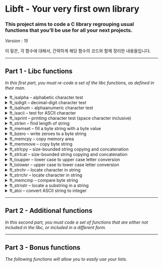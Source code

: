 # Libft - Your very first own library

### This project aims to code a C library regrouping usual functions that you’ll be use for all your next projects.
*Version : 15*

이 밑은, 각 함수에 대해서, 간략하게 해당 함수의 코드와 함께 정리한 내용들입니다.

- - -
## Part 1 - Libc functions

*In this first part, you must re-code a set of the libc functions, as defined in their
man.*

<details>
    <summary>ft_isalpha – alphabetic character test</summary>

<!-- MARKDOWN-AUTO-DOCS:START (CODE:src=./libft/ft_isalpha.c) -->
<!-- The below code snippet is automatically added from ./libft/ft_isalpha.c -->
```c
/* ************************************************************************** */
/*                                                                            */
/*                                                        :::      ::::::::   */
/*   ft_isalpha.c                                       :+:      :+:    :+:   */
/*                                                    +:+ +:+         +:+     */
/*   By: tjo <tjo@student.42seoul.kr>               +#+  +:+       +#+        */
/*                                                +#+#+#+#+#+   +#+           */
/*   Created: 2022/03/10 15:09:42 by tjo               #+#    #+#             */
/*   Updated: 2022/03/10 15:57:06 by tjo              ###   ########.fr       */
/*                                                                            */
/* ************************************************************************** */

int	ft_isalpha(int c)
{
	return (('A' <= c && c <= 'Z') || ('a' <= c && c <= 'z'));
}
```
<!-- MARKDOWN-AUTO-DOCS:END -->
* 인자가 알파벳에 속한다면 1을 리턴하고, 아니라면 0을 리턴한다.
</details>

<details>
    <summary>ft_isdigit – decimal-digit character test</summary>

<!-- MARKDOWN-AUTO-DOCS:START (CODE:src=./libft/ft_isdigit.c) -->
<!-- The below code snippet is automatically added from ./libft/ft_isdigit.c -->
```c
/* ************************************************************************** */
/*                                                                            */
/*                                                        :::      ::::::::   */
/*   ft_isdigit.c                                       :+:      :+:    :+:   */
/*                                                    +:+ +:+         +:+     */
/*   By: tjo <tjo@student.42seoul.kr>               +#+  +:+       +#+        */
/*                                                +#+#+#+#+#+   +#+           */
/*   Created: 2022/03/10 15:09:42 by tjo               #+#    #+#             */
/*   Updated: 2022/03/10 15:57:07 by tjo              ###   ########.fr       */
/*                                                                            */
/* ************************************************************************** */

int	ft_isdigit(int c)
{
	return ('0' <= c && c <= '9');
}
```
<!-- MARKDOWN-AUTO-DOCS:END -->
* 인자가 10진수 숫자에 속한다면 1을 리턴하고, 아니라면 0을 리턴한다.
</details>

<details>
    <summary>ft_isalnum – alphaanumeric character test</summary>

<!-- MARKDOWN-AUTO-DOCS:START (CODE:src=./libft/ft_isalnum.c) -->
<!-- The below code snippet is automatically added from ./libft/ft_isalnum.c -->
```c
/* ************************************************************************** */
/*                                                                            */
/*                                                        :::      ::::::::   */
/*   ft_isalnum.c                                       :+:      :+:    :+:   */
/*                                                    +:+ +:+         +:+     */
/*   By: tjo <tjo@student.42seoul.kr>               +#+  +:+       +#+        */
/*                                                +#+#+#+#+#+   +#+           */
/*   Created: 2022/03/10 15:09:42 by tjo               #+#    #+#             */
/*   Updated: 2022/03/10 15:56:53 by tjo              ###   ########.fr       */
/*                                                                            */
/* ************************************************************************** */

int	ft_isalnum(int c)
{
	return (('0' <= c && c <= '9') \
	|| ('a' <= c && c <= 'z') || ('A' <= c && c <= 'Z'));
}
```
<!-- MARKDOWN-AUTO-DOCS:END -->
* 인자가 알파벳이나, 10진수 숫자에 속한다면 1을 리턴하고, 아니라면 0을 리턴한다.
</details>

<details>
    <summary>ft_isacii – test for ASCII character</summary>

<!-- MARKDOWN-AUTO-DOCS:START (CODE:src=./libft/ft_isascii.c) -->
<!-- The below code snippet is automatically added from ./libft/ft_isascii.c -->
```c
/* ************************************************************************** */
/*                                                                            */
/*                                                        :::      ::::::::   */
/*   ft_isascii.c                                       :+:      :+:    :+:   */
/*                                                    +:+ +:+         +:+     */
/*   By: tjo <tjo@student.42seoul.kr>               +#+  +:+       +#+        */
/*                                                +#+#+#+#+#+   +#+           */
/*   Created: 2022/03/10 15:51:01 by tjo               #+#    #+#             */
/*   Updated: 2022/03/10 15:51:52 by tjo              ###   ########.fr       */
/*                                                                            */
/* ************************************************************************** */

int	ft_isascii(int c)
{
	return (0 <= c && c <= 0177);
}
```
<!-- MARKDOWN-AUTO-DOCS:END -->
* 인자가 아스키코드에 속한다면 1을 리턴하고, 아니라면 0을 리턴한다.
</details>

<details>
    <summary>ft_isprint – printing character test (space character inclusive)</summary>

<!-- MARKDOWN-AUTO-DOCS:START (CODE:src=./libft/ft_isprint.c) -->
<!-- The below code snippet is automatically added from ./libft/ft_isprint.c -->
```c
/* ************************************************************************** */
/*                                                                            */
/*                                                        :::      ::::::::   */
/*   ft_isprint.c                                       :+:      :+:    :+:   */
/*                                                    +:+ +:+         +:+     */
/*   By: tjo <tjo@student.42seoul.kr>               +#+  +:+       +#+        */
/*                                                +#+#+#+#+#+   +#+           */
/*   Created: 2022/03/10 15:52:10 by tjo               #+#    #+#             */
/*   Updated: 2022/03/10 15:53:37 by tjo              ###   ########.fr       */
/*                                                                            */
/* ************************************************************************** */

int	ft_isprint(int c)
{
	return (040 <= c && c <= 0176);
}
```
<!-- MARKDOWN-AUTO-DOCS:END -->
* 인자가 출력가능한 문자에 속한다면 1을 리턴하고, 아니라면 0을 리턴한다.
</details>

<details>
    <summary>ft_strlen – find length of string</summary>

<!-- MARKDOWN-AUTO-DOCS:START (CODE:src=./libft/ft_strlen.c) -->
<!-- The below code snippet is automatically added from ./libft/ft_strlen.c -->
```c
/* ************************************************************************** */
/*                                                                            */
/*                                                        :::      ::::::::   */
/*   ft_strlen.c                                        :+:      :+:    :+:   */
/*                                                    +:+ +:+         +:+     */
/*   By: tjo <tjo@student.42seoul.kr>               +#+  +:+       +#+        */
/*                                                +#+#+#+#+#+   +#+           */
/*   Created: 2022/03/10 15:53:54 by tjo               #+#    #+#             */
/*   Updated: 2022/03/24 15:04:23 by tjo              ###   ########.fr       */
/*                                                                            */
/* ************************************************************************** */

int	ft_strlen(const char *s)
{
	int	n;

	n = 0;
	while (s[n])
		n++;
	return (n);
}
```
<!-- MARKDOWN-AUTO-DOCS:END -->
* 인자로 주어진 스트링의 길이를 리턴한다
* 스트링의 마지막 글자가 널 문자인 것을 이용해서, 문자열의 길이를 찾는다.
</details>

<details>
    <summary>ft_memset – fill a byte string with a byte value</summary>

<!-- MARKDOWN-AUTO-DOCS:START (CODE:src=./libft/ft_memset.c) -->
<!-- The below code snippet is automatically added from ./libft/ft_memset.c -->
```c
/* ************************************************************************** */
/*                                                                            */
/*                                                        :::      ::::::::   */
/*   ft_memset.c                                        :+:      :+:    :+:   */
/*                                                    +:+ +:+         +:+     */
/*   By: tjo <tjo@student.42seoul.kr>               +#+  +:+       +#+        */
/*                                                +#+#+#+#+#+   +#+           */
/*   Created: 2022/03/10 15:55:06 by tjo               #+#    #+#             */
/*   Updated: 2022/04/07 20:51:26 by tjo              ###   ########.fr       */
/*                                                                            */
/* ************************************************************************** */

#include"./libft.h"

void	*ft_memset(void *b, int c, size_t len)
{
	void	*cur;

	cur = b;
	while (len--)
		*(char *)(cur++) = (char)c;
	return (b);
}
```
<!-- MARKDOWN-AUTO-DOCS:END -->
* 인자로 주어진 포인터 b부터, *len* 만큼의 바이트를 c로 채운 후 그 주소의 포인터를 리턴한다.
* 메모리를 한 바이트씩 채우기 위해, *void*\*를 *char*\*로 변환해서 사용했다.
</details>

<details>
    <summary>ft_bzero – write zeroes to a byte string</summary>

<!-- MARKDOWN-AUTO-DOCS:START (CODE:src=./libft/ft_bzero.c) -->
<!-- The below code snippet is automatically added from ./libft/ft_bzero.c -->
```c
/* ************************************************************************** */
/*                                                                            */
/*                                                        :::      ::::::::   */
/*   ft_bzero.c                                         :+:      :+:    :+:   */
/*                                                    +:+ +:+         +:+     */
/*   By: tjo <tjo@student.42seoul.kr>               +#+  +:+       +#+        */
/*                                                +#+#+#+#+#+   +#+           */
/*   Created: 2022/03/22 14:58:52 by tjo               #+#    #+#             */
/*   Updated: 2022/04/07 20:50:42 by tjo              ###   ########.fr       */
/*                                                                            */
/* ************************************************************************** */

#include"./libft.h"

void	ft_bzero(void *s, size_t n)
{
	while (n--)
		*(char *)(s++) = 0;
}
```
<!-- MARKDOWN-AUTO-DOCS:END -->
* 인자로 주어진 포인터 *s*부터, *n* 만큼의 바이트를 0으로 채운다.
* 메모리를 한 바이트씩 채우기 위해, *void*\*를 *char*\*로 변환해서 사용했다. 
</details>

<details>
    <summary>ft_memcpy – copy memory area</summary>

<!-- MARKDOWN-AUTO-DOCS:START (CODE:src=./libft/ft_memcpy.c) -->
<!-- The below code snippet is automatically added from ./libft/ft_memcpy.c -->
```c
/* ************************************************************************** */
/*                                                                            */
/*                                                        :::      ::::::::   */
/*   ft_memcpy.c                                        :+:      :+:    :+:   */
/*                                                    +:+ +:+         +:+     */
/*   By: tjo <tjo@student.42seoul.kr>               +#+  +:+       +#+        */
/*                                                +#+#+#+#+#+   +#+           */
/*   Created: 2022/03/22 15:00:13 by tjo               #+#    #+#             */
/*   Updated: 2022/04/07 20:51:23 by tjo              ###   ########.fr       */
/*                                                                            */
/* ************************************************************************** */

#include"./libft.h"

void	*ft_memcpy(void *dst, const void *src, size_t n)
{
	size_t	cur;

	cur = -1;
	while (++cur < n)
		*(char *)(dst + cur) = *((char *)src + (cur));
	return (dst);
}
```
<!-- MARKDOWN-AUTO-DOCS:END -->
* *src* 포인터로부터 *n* 만큼의 바이트를, *dst* 포인터부터 붙여넣은 후 그 주소의 포인터를 리턴한다.
* 메모리를 한 바이트씩 채우기 위해, *void*\*를 *char*\*로 변환해서 사용했다.
</details>

<details>
    <summary>ft_memmove – copy byte string</summary>

<!-- MARKDOWN-AUTO-DOCS:START (CODE:src=./libft/ft_memmove.c) -->
<!-- The below code snippet is automatically added from ./libft/ft_memmove.c -->
```c
/* ************************************************************************** */
/*                                                                            */
/*                                                        :::      ::::::::   */
/*   ft_memmove.c                                       :+:      :+:    :+:   */
/*                                                    +:+ +:+         +:+     */
/*   By: tjo <tjo@student.42seoul.kr>               +#+  +:+       +#+        */
/*                                                +#+#+#+#+#+   +#+           */
/*   Created: 2022/03/22 15:10:24 by tjo               #+#    #+#             */
/*   Updated: 2022/04/07 23:27:49 by tjo              ###   ########.fr       */
/*                                                                            */
/* ************************************************************************** */

#include"./libft.h"

void	*ft_memmove(void *dst, const void *src, size_t len)
{
	size_t	cur;

	if ((size_t)dst < (size_t)src)
	{
		cur = 0;
		while (0 <= cur && cur < len)
		{
			*((char *)dst + cur) = *((char *)src + cur);
			cur++;
		}
	}
	else
	{
		cur = len - 1;
		while (0 <= cur && cur < len)
		{
			*((char *)dst + cur) = *((char *)src + cur);
			cur--;
		}
	}
	return (dst);
}
```
<!-- MARKDOWN-AUTO-DOCS:END -->
* *src* 포인터로부터 *n* 만큼의 바이트를, *dst* 포인터부터 붙여넣은 후 그 주소의 포인터를 리턴한다.
* 메모리를 한 바이트씩 채우기 위해, *void*\*를 *char*\*로 변환해서 사용했다.
* **ft_memcpy**와 다른 점은, **ft_memmove**는 두 메모리가 겹쳐있더라도 문제가 생기지 않는 방식으로 복사한다는 점이다.
* *dst*가 *src*보다 앞 쪽 메모리에 위치한다면 *src*의 앞부터 순차적으로 복사하며, 반대의 경우라면 *src*의 뒤부터 순차적으로 복사하여 데이터가 덮어씌워지는 것을 방지한다.
</details>

<details>
    <summary>ft_strlcpy – size-bounded string copying and concatenation</summary>

<!-- MARKDOWN-AUTO-DOCS:START (CODE:src=./libft/ft_strlcpy.c) -->
<!-- The below code snippet is automatically added from ./libft/ft_strlcpy.c -->
```c
/* ************************************************************************** */
/*                                                                            */
/*                                                        :::      ::::::::   */
/*   ft_strlcpy.c                                       :+:      :+:    :+:   */
/*                                                    +:+ +:+         +:+     */
/*   By: tjo <tjo@student.42seoul.kr>               +#+  +:+       +#+        */
/*                                                +#+#+#+#+#+   +#+           */
/*   Created: 2022/03/22 15:13:39 by tjo               #+#    #+#             */
/*   Updated: 2022/04/07 20:51:52 by tjo              ###   ########.fr       */
/*                                                                            */
/* ************************************************************************** */

#include"./libft.h"

size_t	ft_strlcpy(char *dst, const char *src, size_t dstsize)
{
	const size_t	src_len = ft_strlen(src);
	size_t			cur;

	if (dstsize == 0)
		return (src_len);
	cur = 0;
	while (cur < src_len && cur < dstsize - 1)
	{
		dst[cur] = src[cur];
		cur++;
	}
	dst[cur] = '\0';
	return (src_len);
}
```
<!-- MARKDOWN-AUTO-DOCS:END -->
* *src* 스트링을, *dst* 스트링의 위치에 복사한 뒤 *src* 스트링의 길이를 리턴한다.
* *dstsize*는 *dst* 포인터에 할당된 공간의 크기를 의미한다. 만약 *dst* 스트링이 *dstsize*보다 크다면, 해당 스트링은 비정상적인 스트링인 것이다.
* 리턴값을 통해 스트링이 온전히 복사되었는지 확인할 수 있다. 만약 *dstsize*보다 리턴값이 크다면, *src* 스트링이 일부 잘려서 복사된 것이다.
* *dstsize*가 1 이상이고, 인자로 주어진 *dst* 스트링이 정상이라면, 수정된 *dst* 스트링은 NULL-termination이 보장된다.
</details>

<details>
    <summary>ft_strlcat – size-bounded string copying and concatenation</summary>

<!-- MARKDOWN-AUTO-DOCS:START (CODE:src=./libft/ft_strlcat.c) -->
<!-- The below code snippet is automatically added from ./libft/ft_strlcat.c -->
```c
/* ************************************************************************** */
/*                                                                            */
/*                                                        :::      ::::::::   */
/*   ft_strlcat.c                                       :+:      :+:    :+:   */
/*                                                    +:+ +:+         +:+     */
/*   By: tjo <tjo@student.42seoul.kr>               +#+  +:+       +#+        */
/*                                                +#+#+#+#+#+   +#+           */
/*   Created: 2022/03/22 15:23:51 by tjo               #+#    #+#             */
/*   Updated: 2022/04/07 20:51:50 by tjo              ###   ########.fr       */
/*                                                                            */
/* ************************************************************************** */

#include"./libft.h"

size_t	ft_strlcat(char *dst, const char *src, size_t dstsize)
{
	size_t	src_len;
	size_t	dst_len;
	size_t	cur;

	src_len = ft_strlen(src);
	dst_len = 0;
	while (dst[dst_len])
	{
		if (dstsize < dst_len)
			return (dstsize + src_len);
		dst_len++;
	}
	if (dstsize < dst_len)
		return (dstsize + src_len);
	cur = dst_len;
	while (cur - dst_len < src_len && cur + 1 < dstsize)
	{
		dst[cur] = src[cur - dst_len];
		cur++;
	}
	dst[cur] = '\0';
	return (dst_len + src_len);
}
```
<!-- MARKDOWN-AUTO-DOCS:END -->
* *src* 스트링을, *dst* 스트링의 뒤부터 이어붙인 후, 만들어 질 스트링의 길이를 리턴한다.
* *dstsize*는 *dst* 포인터에 할당된 공간의 크기를 의미한다. 만약 *dst* 스트링이 *dstsize*보다 크다면, 해당 스트링은 비정상적인 스트링인 것이다.
* 리턴값을 통해 스트링이 온전히 복사되었는지 확인할 수 있다. 만약 *dstsize*보다 리턴값이 크다면, *src* 스트링이 일부 잘려서 복사된 것이다.
* dstsize가 1 이상이고, 인자로 주어진 *dst* 스트링이 정상이라면, 수정된 *dst* 스트링은 NULL-termination이 보장된다.
</details>

<details>
    <summary>ft_toupper – lower case to upper case letter conversion</summary>

<!-- MARKDOWN-AUTO-DOCS:START (CODE:src=./libft/ft_toupper.c) -->
<!-- The below code snippet is automatically added from ./libft/ft_toupper.c -->
```c
/* ************************************************************************** */
/*                                                                            */
/*                                                        :::      ::::::::   */
/*   ft_toupper.c                                       :+:      :+:    :+:   */
/*                                                    +:+ +:+         +:+     */
/*   By: tjo <tjo@student.42seoul.kr>               +#+  +:+       +#+        */
/*                                                +#+#+#+#+#+   +#+           */
/*   Created: 2022/03/22 15:30:37 by tjo               #+#    #+#             */
/*   Updated: 2022/03/22 15:32:55 by tjo              ###   ########.fr       */
/*                                                                            */
/* ************************************************************************** */

int	ft_toupper(int c)
{
	if ('a' <= c && c <= 'z')
		c += 'A' - 'a';
	return (c);
}
```
<!-- MARKDOWN-AUTO-DOCS:END -->
* 인자가 소문자라면, 대문자로 바꾸어 리턴한다.
</details>

<details>
    <summary>ft_tolower – upper case to lower case letter conversion</summary>

<!-- MARKDOWN-AUTO-DOCS:START (CODE:src=./libft/ft_tolower.c) -->
<!-- The below code snippet is automatically added from ./libft/ft_tolower.c -->
```c
/* ************************************************************************** */
/*                                                                            */
/*                                                        :::      ::::::::   */
/*   ft_tolower.c.c                                     :+:      :+:    :+:   */
/*                                                    +:+ +:+         +:+     */
/*   By: tjo <tjo@student.42seoul.kr>               +#+  +:+       +#+        */
/*                                                +#+#+#+#+#+   +#+           */
/*   Created: 2022/03/22 15:30:37 by tjo               #+#    #+#             */
/*   Updated: 2022/03/22 15:32:49 by tjo              ###   ########.fr       */
/*                                                                            */
/* ************************************************************************** */

int	ft_tolower(int c)
{
	if ('A' <= c && c <= 'Z')
		c += 'a' - 'A';
	return (c);
}
```
<!-- MARKDOWN-AUTO-DOCS:END -->
* 인자가 대문자라면, 소문자로 바꾸어 리턴한다.
</details>

<details>
    <summary>ft_strchr – locate character in string</summary>

<!-- MARKDOWN-AUTO-DOCS:START (CODE:src=./libft/ft_strchr.c) -->
<!-- The below code snippet is automatically added from ./libft/ft_strchr.c -->
```c
/* ************************************************************************** */
/*                                                                            */
/*                                                        :::      ::::::::   */
/*   ft_strchr.c                                        :+:      :+:    :+:   */
/*                                                    +:+ +:+         +:+     */
/*   By: tjo <tjo@student.42seoul.kr>               +#+  +:+       +#+        */
/*                                                +#+#+#+#+#+   +#+           */
/*   Created: 2022/03/22 15:33:51 by tjo               #+#    #+#             */
/*   Updated: 2022/04/07 15:08:12 by tjo              ###   ########.fr       */
/*                                                                            */
/* ************************************************************************** */

char	*ft_strchr(const char *s, int c)
{
	char			*cur;
	unsigned char	target;

	cur = (char *)s - 1;
	target = (unsigned char)c;
	while (cur++)
	{
		if (*cur == target)
			return (cur);
		if (*cur == '\0')
		{
			if (c == '\0')
				return (cur);
			else
				return (0);
		}
	}
	return (0);
}
```
<!-- MARKDOWN-AUTO-DOCS:END -->
* 인자로 주어진 *s* 스트링에서, 처음으로 등장하는 *c*의 주소를 리턴한다. 만약 *c*가 존재하지 않는다면 NULL을 리턴한다.
</details>

<details>
    <summary>ft_strrchr – locate character in string</summary>

<!-- MARKDOWN-AUTO-DOCS:START (CODE:src=./libft/ft_strrchr.c) -->
<!-- The below code snippet is automatically added from ./libft/ft_strrchr.c -->
```c
/* ************************************************************************** */
/*                                                                            */
/*                                                        :::      ::::::::   */
/*   ft_strrchr.c                                       :+:      :+:    :+:   */
/*                                                    +:+ +:+         +:+     */
/*   By: tjo <tjo@student.42seoul.kr>               +#+  +:+       +#+        */
/*                                                +#+#+#+#+#+   +#+           */
/*   Created: 2022/03/22 15:33:51 by tjo               #+#    #+#             */
/*   Updated: 2022/04/07 15:08:49 by tjo              ###   ########.fr       */
/*                                                                            */
/* ************************************************************************** */

char	*ft_strrchr(const char *s, int c)
{
	char			*cur;
	char			*ret;
	unsigned char	target;

	cur = (char *)s - 1;
	target = (unsigned char)c;
	ret = 0;
	while (cur++)
	{
		if (*cur == target)
			ret = cur;
		if (*cur == '\0')
			break ;
	}
	return (ret);
}
```
<!-- MARKDOWN-AUTO-DOCS:END -->
* 인자로 주어진 *s* 스트링에서, 마지막으로 등장하는 *c*의 주소를 리턴한다. 만약 *c*가 존재하지 않는다면 NULL을 리턴한다.
</details>

<details>
    <summary>ft_memcmp – compare byte string</summary>

<!-- MARKDOWN-AUTO-DOCS:START (CODE:src=./libft/ft_memcmp.c) -->
<!-- The below code snippet is automatically added from ./libft/ft_memcmp.c -->
```c
/* ************************************************************************** */
/*                                                                            */
/*                                                        :::      ::::::::   */
/*   ft_memcmp.c                                        :+:      :+:    :+:   */
/*                                                    +:+ +:+         +:+     */
/*   By: tjo <tjo@student.42seoul.kr>               +#+  +:+       +#+        */
/*                                                +#+#+#+#+#+   +#+           */
/*   Created: 2022/03/24 14:54:13 by tjo               #+#    #+#             */
/*   Updated: 2022/04/07 23:50:27 by tjo              ###   ########.fr       */
/*                                                                            */
/* ************************************************************************** */

#include"./libft.h"

int	ft_memcmp(const void *s1, const void *s2, size_t n)
{
	size_t	i;

	i = 0;
	while (i < n)
	{
		if (*((unsigned char *)s1 + i) != *((unsigned char *)s2 + i))
			return (*((unsigned char *)s1 + i) - *((unsigned char *)s2 + i));
		i++;
	}
	return (0);
}
```
<!-- MARKDOWN-AUTO-DOCS:END -->
* 인자로 주어진 포인터 *s1*, *s2*부터 *n*만큼의 바이트를 *unsigned char*로 비교한다.
* 두 메모리의 값이 일치한다면 0을 리턴하고, 아니라면 첫 번째로 다른 바이트의 차이를 리턴한다.
* 한 바이트씩 비교하기 위해 *void*\*를 *unsigned char*\*로 변환해서 사용했다.
</details>

<details>
    <summary>ft_strnstr – locate a substring in a string</summary>

<!-- MARKDOWN-AUTO-DOCS:START (CODE:src=./libft/ft_strnstr.c) -->
<!-- The below code snippet is automatically added from ./libft/ft_strnstr.c -->
```c
/* ************************************************************************** */
/*                                                                            */
/*                                                        :::      ::::::::   */
/*   ft_strnstr.c                                       :+:      :+:    :+:   */
/*                                                    +:+ +:+         +:+     */
/*   By: tjo <tjo@student.42seoul.kr>               +#+  +:+       +#+        */
/*                                                +#+#+#+#+#+   +#+           */
/*   Created: 2022/03/24 15:07:24 by tjo               #+#    #+#             */
/*   Updated: 2022/04/07 20:52:01 by tjo              ###   ########.fr       */
/*                                                                            */
/* ************************************************************************** */

#include"./libft.h"

char	*ft_strnstr(const char *haystack, const char *needle, size_t len)
{
	long long	cur_h;
	long long	cur_n;
	long long	len_h;
	long long	len_n;
	int			flag;

	if (!(*needle))
		return ((char *)haystack);
	cur_h = -1;
	len_h = ft_strlen(haystack);
	len_n = ft_strlen(needle);
	while (++cur_h + (size_t)len_n - 1 < len && cur_h + len_n - 1 < len_h)
	{
		cur_n = -1;
		flag = 1;
		while (++cur_n < len_n)
		{
			if (haystack[cur_h + cur_n] != needle[cur_n])
				flag = 0;
		}
		if (flag)
			return ((char *)haystack + cur_h);
	}
	return (0);
}
```
<!-- MARKDOWN-AUTO-DOCS:END -->
* *haystack* 문자열의, *needle* 문자열을 찾아 그 주소를 리턴한다. 최대 *len* 글자까지만 비교한다.
* 만약 *needle* 문자열이 빈 문자열이라면, *haystack* 문자열의 주소를 리턴하며, *needle* 문자열이 존재하지 않는다면 NULL을 리턴한다.
</details>

<details>
    <summary>ft_atoi – convert ASCII string to integer</summary>

<!-- MARKDOWN-AUTO-DOCS:START (CODE:src=./libft/ft_atoi.c) -->
<!-- The below code snippet is automatically added from ./libft/ft_atoi.c -->
```c
/* ************************************************************************** */
/*                                                                            */
/*                                                        :::      ::::::::   */
/*   ft_atoi.c                                          :+:      :+:    :+:   */
/*                                                    +:+ +:+         +:+     */
/*   By: tjo <tjo@student.42seoul.kr>               +#+  +:+       +#+        */
/*                                                +#+#+#+#+#+   +#+           */
/*   Created: 2022/04/01 04:50:29 by tjo               #+#    #+#             */
/*   Updated: 2022/04/07 20:50:29 by tjo              ###   ########.fr       */
/*                                                                            */
/* ************************************************************************** */

#include"./libft.h"

static int	my_isspace(int c)
{
	return ((9 <= c && c <= 13) || c == 20 || c == 32);
}

static int	my_issign(int c)
{
	return ('+' == c || '-' == c);
}

int	ft_atoi(const char *str)
{
	char		*cur;
	size_t		minus_cnt;
	long long	ret;

	cur = (char *)str;
	minus_cnt = 0;
	while (my_isspace(*cur))
		cur++;
	ret = 0;
	if (my_issign(*cur))
	{
		if (*cur == '-')
			minus_cnt++;
		cur++;
	}
	while (ft_isdigit(*cur))
		ret = ret * 10 + (*(cur++) - '0');
	if (minus_cnt & 1)
		ret *= -1;
	return (ret);
}
```
<!-- MARKDOWN-AUTO-DOCS:END -->
* 인자로 주어진 문자열을 10진수 정수로 변환하여 리턴한다.
* 음수와 양수의 나머지/나눗셈 연산이 다르므로, 음수라면 양수로 바꾸어준다.
* *INT32_MIN*을 양수로 변환하는 과정에서, *int*로는 오버플로우가 일어나므로 *long long*을 사용했다.
* 유효하지 않은 글자가 등장하는 즉시, 지금까지의 결과를 반환한다.
</details>


- - -

## Part 2 - Additional functions

*In this second part, you must code a set of functions that are either not included in the
libc, or included in a different form.*

- - -

## Part 3 - Bonus functions

*The following functions will allow you to easily use your lists.*